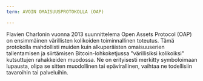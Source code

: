 ```yaml
---
term: AVOIN OMAISUUSPROTOKOLLA (OAP)

---
```

Flavien Charlonin vuonna 2013 suunnittelema Open Assets Protocol (OAP) on ensimmäinen värillisten kolikoiden toiminnallinen toteutus. Tämä protokolla mahdollisti muiden kuin alkuperäisten omaisuuserien tallentamisen ja siirtämisen Bitcoin-lohkoketjussa "värillisiksi kolikoiksi" kutsuttujen rahakkeiden muodossa. Ne on erityisesti merkitty symboloimaan lupausta, olipa se sitten muodollinen tai epävirallinen, vaihtaa ne todellisiin tavaroihin tai palveluihin.